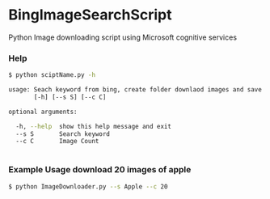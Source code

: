 # BingImageSearchScript
Python Image downloading script using Microsoft cognitive services

### Help

```sh
$ python sciptName.py -h

usage: Seach keyword from bing, create folder downlaod images and save it
       [-h] [--s S] [--c C]

optional arguments:

  -h, --help  show this help message and exit
  --s S       Search keyword
  --c C       Image Count
  
```

###  Example Usage download 20 images of apple 

```sh
$ python ImageDownloader.py --s Apple --c 20
```

